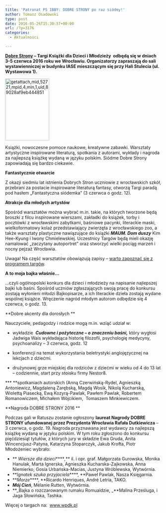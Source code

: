 ```yaml
---
title: 'Patronat PS IBBY: DOBRE STRONY po raz siódmy!'
author: Tomasz Osadowski
type: post
date: 2016-05-26T15:30:57+00:00
url: /?p=3176
categories:
  - Aktualności

---
```

**<a href="http://www.wpdk.pl" target="_blank">Dobre Strony</a> &#8211; Targi Książki dla Dzieci i Młodzieży  odbędą się w dniach 3-5 czerwca 2016 roku we Wrocławiu. Organizatorzy zapraszają do sali wystawienniczej w budynku IASE mieszczącym się przy Hali Stulecia (ul. Wystawowa 1).**

<img class="alignnone size-medium wp-image-3177" src="http://www.ibby.pl/wp-content/uploads/2016/05/getattachmid52721mpid4min1uid89028af9eb444851-142x200.jpg" alt="getattach,mid,52721,mpid,4,min,1,uid,89028af9eb444851" width="142" height="200" srcset="http://www.ibby.pl/wp-content/uploads/2016/05/getattachmid52721mpid4min1uid89028af9eb444851-142x200.jpg 142w, http://www.ibby.pl/wp-content/uploads/2016/05/getattachmid52721mpid4min1uid89028af9eb444851-71x100.jpg 71w, http://www.ibby.pl/wp-content/uploads/2016/05/getattachmid52721mpid4min1uid89028af9eb444851.jpg 155w" sizes="(max-width: 142px) 100vw, 142px" />

<!--more-->

Książki, nowoczesne pomoce naukowe, kreatywne zabawki. Warsztaty artystyczne inspirowane literaturą, spotkania z autorami, wykłady i nagroda za najlepszą książkę wydaną w języku polskim. Siódme Dobre Strony zapowiadają się bardzo ciekawie.

**Fantastycznie otwarcie**

Z okazji siedmiu lat istnienia Dobrych Stron uczniowie z wrocławskich szkół, przebrani za postacie inspirowane literaturą fantasy, otworzą Targi paradą pod hasłem „Fantastyczna siódemka” (3 czerwca o godz. 12).

**Atrakcje dla młodych artystów**

Spośród warsztatów można wybrać m.in. takie, na których tworzone będą broszki z filcu inspirowane wierszami, zakładki do książek, torby i pocztówki z wrocławskimi zabytkami, baśniowe pacynki, literackie maski, wielkoformatowy kolaż przedstawiający zwierzęta z wrocławskiego zoo, a także warsztaty plastyczne nawiązujące do książki **_MAUM. Dom duszy_** Kim Hee-Kyung i Iwony Chmielewskiej. Uczestnicy Targów będą mieli okazję namalować &#8222;zaczytany autoportret&#8221; oraz stworzyć wielki pociąg marzeń i nocny pejzaż Wrocławia.

Uwaga! Na część warsztatów obowiązują zapisy &#8211; <a href="http://www.wpdk.pl/index.php/program-ds/752-program-targow-ksiazki-dobre-strony-2016" target="_blank">warto zapoznać się z programem targów</a>.

**A to moja bajka właśnie&#8230;**

&#8230;czyli ogólnopolski konkurs dla dzieci i młodzieży na napisanie najlepszej bajki lub baśni. Spośród uczniów zgłaszających swoją pracę do konkursu zostają wyłonieni młodzi Bajkopisarze, a ich literackie dzieła zostają wydane wspólnej książce. Wręczenie nagród młodym autorom odbędzie się 4 czerwca, o godz. 13.

**Dobre akcenty dla dorosłych **

Nauczyciele, pedagodzy i rodzice mogą m.in. wziąć udział w:

* wykładzie  **_Cudowne i pożyteczne &#8211; o znaczeniu baśni,_** który wygłosi Jadwiga Wais wykładająca historię filozofii, psychologię medycyny, psychoanalizy &#8211; 3 czerwca, godz. 12

* konferencji na temat wykorzystania beletrystyki anglojęzycznej na lekcjach z dziećmi.

* drużynowej grze miejskiej dla rodziców z dziećmi w wieku od 4 do 13 lat &#8211; codziennie, start przy stoisku firmy Nestor8.

*** **spotkaniach autorskich (Anną Czerwińską-Rydel, Agnieszką Antoniewicz, Magdaleną Zarębską, Magdą Wosik, Nikolą Kucharską, Wiolettą Piasecką, Ewą Kozyrą-Pawlak, Pawłem Pawlak, Robertem Romanowiczem, Michałem Wójcikiem,  Tomaszem Minkiewiczem.

**Nagroda DOBRE STRONY 2016 **

Podczas gali w Ratuszu zostanie ogłoszony **laureat Nagrody DOBRE STRONY ufundowanej przez Prezydenta Wrocławia Rafała Dutkiewicza** &#8211; 3 czerwca, o godz. 19. Nagroda przyznawana jest wydawcy za najlepszą książkę wydaną w języku polskim. W tym roku zgłoszono do konkursu pięćdziesiąt tytułów, z których jury w składzie Ewa Gruda, Anita Wincencjusz-Patyna, Katarzyna Stoparczyk, Jakub Krofta, Piotr Młodożeniec wybrało:

  * ** _Wiersze dla dzieci_****_,_** il. i opr. graf. Małgorzata Gurowska, Monika Hanulak, Marta Ignerska, Agnieszka Kucharska-Zajkowska, Anna Niemierko, Gosia Urbańska-Macias, Justyna Wróblewska, Wytwórnia.
  * **_Ignatek szuka przyjaciela_****, **Paweł Pawlak, Nasza Księgarnia.
  * **_Morze_****, **Ricardo Henriques, André Letria, TAKO.
  * **_Mój Cień_**, Mélanie Rutten, Wytwórnia.
  * **_Bajka o rozczarowanym rumaku Romualdzie, _**Malina Prześluga, i Jaga Słowińska, Tashka.

Więcej o targach na:  <a href="http://www.wpdk.pl" target="_blank">www.wpdk.pl</a>

&nbsp;